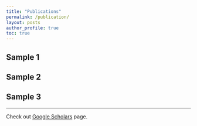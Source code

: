 ```yaml
---
title: "Publications"
permalink: /publication/
layout: posts
author_profile: true
toc: true
---
```


## Sample 1


## Sample 2


## Sample 3

---

Check out [Google Scholars](https://scholar.google.it/citations?user=GEB4LhgAAAAJ&hl=en) page.
